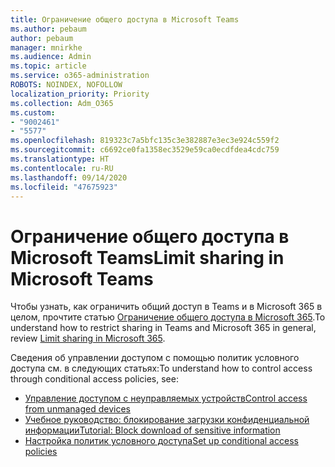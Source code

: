 ```yaml
---
title: Ограничение общего доступа в Microsoft Teams
ms.author: pebaum
author: pebaum
manager: mnirkhe
ms.audience: Admin
ms.topic: article
ms.service: o365-administration
ROBOTS: NOINDEX, NOFOLLOW
localization_priority: Priority
ms.collection: Adm_O365
ms.custom:
- "9002461"
- "5577"
ms.openlocfilehash: 819323c7a5bfc135c3e382887e3ec3e924c559f2
ms.sourcegitcommit: c6692ce0fa1358ec3529e59ca0ecdfdea4cdc759
ms.translationtype: HT
ms.contentlocale: ru-RU
ms.lasthandoff: 09/14/2020
ms.locfileid: "47675923"
---
```

# <a name="limit-sharing-in-microsoft-teams"></a><span data-ttu-id="e5135-102">Ограничение общего доступа в Microsoft Teams</span><span class="sxs-lookup"><span data-stu-id="e5135-102">Limit sharing in Microsoft Teams</span></span>

<span data-ttu-id="e5135-103">Чтобы узнать, как ограничить общий доступ в Teams и в Microsoft 365 в целом, прочтите статью [Ограничение общего доступа в Microsoft 365](https://docs.microsoft.com/microsoft-365/solutions/microsoft-365-limit-sharing?view=o365-worldwide).</span><span class="sxs-lookup"><span data-stu-id="e5135-103">To understand how to restrict sharing in Teams and Microsoft 365 in general, review [Limit sharing in Microsoft 365](https://docs.microsoft.com/microsoft-365/solutions/microsoft-365-limit-sharing?view=o365-worldwide).</span></span>

<span data-ttu-id="e5135-104">Сведения об управлении доступом с помощью политик условного доступа см. в следующих статьях:</span><span class="sxs-lookup"><span data-stu-id="e5135-104">To understand how to control access through conditional access policies, see:</span></span>

- [<span data-ttu-id="e5135-105">Управление доступом с неуправляемых устройств</span><span class="sxs-lookup"><span data-stu-id="e5135-105">Control access from unmanaged devices</span></span>](https://docs.microsoft.com/sharepoint/control-access-from-unmanaged-devices)
- [<span data-ttu-id="e5135-106">Учебное руководство: блокирование загрузки конфиденциальной информации</span><span class="sxs-lookup"><span data-stu-id="e5135-106">Tutorial: Block download of sensitive information</span></span>](https://docs.microsoft.com/cloud-app-security/use-case-proxy-block-session-aad)
- [<span data-ttu-id="e5135-107">Настройка политик условного доступа</span><span class="sxs-lookup"><span data-stu-id="e5135-107">Set up conditional access policies</span></span>](https://docs.microsoft.com/microsoft-365/business/set-up-conditional-access-policies?view=o365-worldwide)

